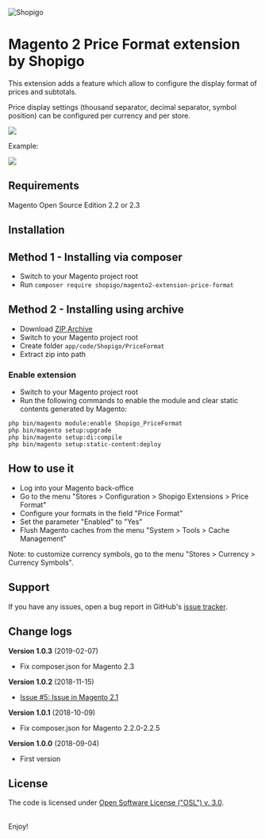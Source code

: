 ![Shopigo](https://i.imgur.com/7Ctkn7X.png)

# Magento 2 Price Format extension by Shopigo

This extension adds a feature which allow to configure the display format of prices and subtotals.

Price display settings (thousand separator, decimal separator, symbol position) can be configured per currency and per store.

![](https://i.imgur.com/zKoA7iq.jpg)

Example:

![](https://i.imgur.com/MBObwN3.jpg)

## Requirements

Magento Open Source Edition 2.2 or 2.3

## Installation

## Method 1 - Installing via composer

- Switch to your Magento project root
- Run `composer require shopigo/magento2-extension-price-format`

## Method 2 - Installing using archive

- Download [ZIP Archive](https://github.com/acharrex/magento2-extension-price-format/archive/master.zip)
- Switch to your Magento project root
- Create folder `app/code/Shopigo/PriceFormat`
- Extract zip into path

### Enable extension

- Switch to your Magento project root
- Run the following commands to enable the module and clear static contents generated by Magento:
```
php bin/magento module:enable Shopigo_PriceFormat
php bin/magento setup:upgrade
php bin/magento setup:di:compile
php bin/magento setup:static-content:deploy
```

## How to use it

- Log into your Magento back-office
- Go to the menu "Stores > Configuration > Shopigo Extensions > Price Format"
- Configure your formats in the field "Price Format"
- Set the parameter "Enabled" to "Yes"
- Flush Magento caches from the menu "System > Tools > Cache Management"

Note: to customize currency symbols, go to the menu "Stores > Currency > Currency Symbols".

## Support

If you have any issues, open a bug report in GitHub's [issue tracker](https://github.com/acharrex/magento2-extension-price-format/issues).

## Change logs

**Version 1.0.3** (2019-02-07)
- Fix composer.json for Magento 2.3

**Version 1.0.2** (2018-11-15)
- [Issue #5: Issue in Magento 2.1](https://github.com/acharrex/magento2-extension-price-format/issues/5)

**Version 1.0.1** (2018-10-09)
- Fix composer.json for Magento 2.2.0-2.2.5

**Version 1.0.0** (2018-09-04)
- First version

## License

The code is licensed under [Open Software License ("OSL") v. 3.0](http://opensource.org/licenses/osl-3.0.php).

<br/>Enjoy!